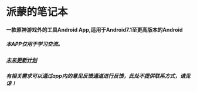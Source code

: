 # 派蒙的笔记本

#### 一款原神游戏外的工具Android App,适用于Android7.1至更高版本的Android

##### 本APP仅用于学习交流。

##### [未来更新计划](https://github.com/QooLianyi/PaimonsNotebook.github.io/blob/main/PaimonsNotebookUpdateProject.md)

##### 有相关需求可以通过app内的意见反馈通道进行反馈，此处不提供联系方式，请见谅！

